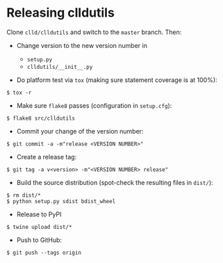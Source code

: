 
Releasing clldutils
===================

Clone ``clld/clldutils`` and switch to the ``master`` branch. Then:

- Change version to the new version number in
  - ``setup.py``
  - ``clldutils/__init__.py``

- Do platform test via ``tox`` (making sure statement coverage is at 100%):
```shell
$ tox -r
```

- Make sure ``flake8`` passes (configuration in ``setup.cfg``):
```shell
$ flake8 src/clldutils
```
  
- Commit your change of the version number:
```shell
$ git commit -a -m"release <VERSION NUMBER>"
```

- Create a release tag:
```shell
$ git tag -a v<version> -m"<VERSION NUMBER> release"
```

- Build the source distribution (spot-check the resulting files in ``dist/``):
```shell
$ rm dist/*
$ python setup.py sdist bdist_wheel
```

- Release to PyPI
```shell
$ twine upload dist/*
```

- Push to GitHub:
```shell
$ git push --tags origin
```
